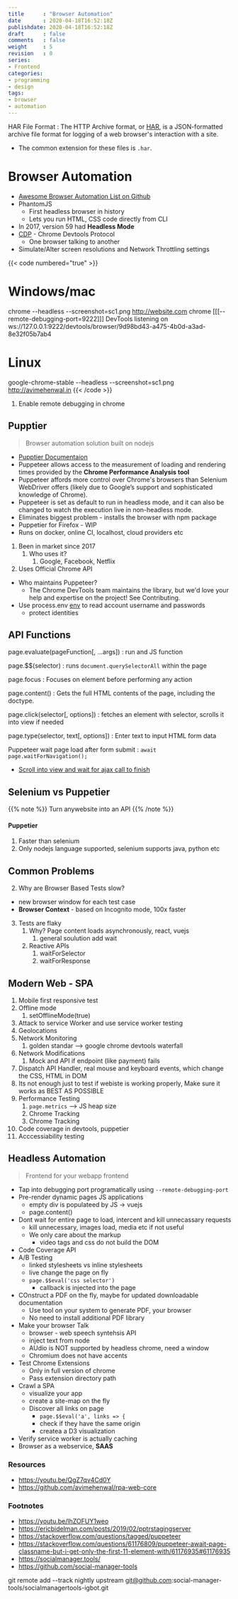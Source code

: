 ```yaml
---
title      : "Browser Automation"
date       : 2020-04-18T16:52:18Z
publishdate: 2020-04-18T16:52:18Z
draft      : false
comments   : false
weight     : 5
revision   : 0
series:
- Frontend
categories:
- programming
- design
tags:
- browser
- automation
---
```


HAR File Format
: The HTTP Archive format, or [HAR], is a JSON-formatted archive file format for logging of a web browser's interaction with a site.
* The common extension for these files is `.har`.

# Browser Automation

* [Awesome Browser Automation List on Github][awesome]
* PhantomJS
  * First headless browser in history
  * Lets you run HTML, CSS code directly from CLI
* In 2017, version 59 had **Headless Mode**
* [CDP] - Chrome Devtools Protocol
  * One browser talking to another
* Simulate/Alter screen resolutions and Network Throttling settings

{{< code numbered="true" >}}

# Windows/mac
chrome --headless --screenshot=sc1.png http://website.com
chrome [[[--remote-debugging-port=9222]]]
DevTools listening on ws://127.0.0.1:9222/devtools/browser/9d98bd43-a475-4b0d-a3ad-8e32f05b7ab4

# Linux
google-chrome-stable --headless --screenshot=sc1.png http://avimehenwal.in
{{< /code >}}

1. Enable remote debugging in chrome

## Pupptier

> Browser automation solution built on nodejs

* [Pupptier Documentaion][doc]
* Puppeteer allows access to the measurement of loading and rendering times provided by the **Chrome Performance Analysis tool**
* Puppeteer affords more control over Chrome's browsers than Selenium WebDriver offers (likely due to Google’s support and sophisticated knowledge of Chrome).
* Puppeteer is set as default to run in headless mode, and it can also be changed to watch the execution live in non-headless mode.
* Eliminates biggest problem - installs the browser with npm package
* Puppetier for Firefox - WIP
* Runs on docker, online CI, localhost, cloud providers etc
1. Been in market since 2017
   1. Who uses it?
      1. Google, Facebook, Netflix
2. Uses Official Chrome API
* Who maintains Puppeteer?
  * The Chrome DevTools team maintains the library, but we'd love your help and expertise on the project! See Contributing.
* Use process.env [env] to read account username and passwords
  * protect identities

## API Functions

page.evaluate(pageFunction[, ...args])
: run and JS function

page.$$(selector)
:  runs `document.querySelectorAll` within the page

page.focus
: Focuses on element before performing any action

page.content()
: Gets the full HTML contents of the page, including the doctype.

page.click(selector[, options])
: fetches an element with selector, scrolls it into view if needed

page.type(selector, text[, options])
: Enter text to input HTML form data

Puppeteer wait page load after form submit
: `await page.waitForNavigation();`

* [Scroll into view and wait for ajax call to finish](https://stackoverflow.com/questions/54063272/puppeteer-problem-queryselectorall-returning-only-one-element/54064122#54064122)

## Selenium vs Puppetier

{{% note %}}
Turn anywebsite into an API
{{% /note %}}

#### Puppetier

1. Faster than selenium
2. Only nodejs language supported, selenium supports java, python etc

## Common Problems

2. Why are Browser Based Tests slow?
  * new browser window for each test case
  * **Browser Context** - based on Incognito mode, 100x faster
3. Tests are flaky
   1. Why? Page content loads asynchronously, react, vuejs
      1. general soulution add wait
   2. Reactive APIs
      1. waitForSelector
      2. waitForResponse

## Modern Web - SPA

1. Mobile first responsive test
2. Offline mode
   1. setOfflineMode(true)
3. Attack to service Worker and use service worker testing
4. Geolocations
5. Network Monitoring
   1. golden standar --> google chrome devtools waterfall
6. Network Modifications
   1. Mock and API if endpoint (like payment) fails
7. Dispatch API Handler, real mouse and keyboard events, which change the CSS, HTML in DOM
8. Its not enough just to test if webiste is working properly, Make sure it works as BEST AS POSSIBLE
9. Performance Testing
   1. `page.metrics` --> JS heap size
   2. Chrome Tracking
   3. Chrome Tracking
10. Code coverage in devtools, puppetier
11. Acccessiability testing

## Headless Automation

> Frontend for your webapp frontend

* Tap into debugging port programatically using `--remote-debugging-port`
* Pre-render dynamic pages JS applications
  * empty div is populateed by JS -> vuejs
  * page.content()
* Dont wait for entire page to load, intercent and kill unnecassary requests
  * kill unnecessary, images load, media etc if not useful
  * We only care about the markup
    * video tags and css do not build the DOM
* Code Coverage API
* A/B Testing
  * linked stylesheets vs inline stylesheets
  * live change the page on fly
  * `page.$$eval('css selector')`
    * callback is injected into the page
* COnstruct a PDF on the fly, maybe for updated downloadable documentation
  * Use tool on your system to generate PDF, your browser
  * No need to install additional PDF library
* Make your browser Talk
  * browser - web speech syntehsis API
  * inject text from node
  * AUdio is NOT supported by headless chrome, need a window
  * Chromium does not have accents
* Test Chrome Extensions
  * Only in full version of chrome
  * Pass extension directory path
* Crawl a SPA
  * visualize your app
  * create a site-map on the fly
  * Discover all links on page
    * `page.$$eval('a', links => {`
    * check if they have the same origin
    * createa a D3 visualization
* Verify service worker is actually caching
* Browser as a webservice, **SAAS**


### Resources

* https://youtu.be/QgZ7qv4Cd0Y
* https://github.com/avimehenwal/rpa-web-core


[awesome]: https://github.com/angrykoala/awesome-browser-automation
[HAR]: https://en.wikipedia.org/wiki/HAR_(file_format)
[async]: https://javascript.info/async-await
[CDP]: https://chromedevtools.github.io/devtools-protocol/
[doc]: https://devdocs.io/puppeteer/index#pageevaluatepagefunction-args
[source]: https://github.com/puppeteer/puppeteer
[example]: https://github.com/puppeteer/examples
[awesome]: https://github.com/transitive-bullshit/awesome-puppeteer
[env]: https://nodejs.org/api/process.html#process_process_env


### Footnotes

* https://youtu.be/lhZOFUY1weo
* https://ericbidelman.com/posts/2019/02/pptrstagingserver
* https://stackoverflow.com/questions/tagged/puppeteer
* https://stackoverflow.com/questions/61176809/puppeteer-await-page-classname-but-i-get-only-the-first-11-element-with/61176935#61176935
* https://socialmanager.tools/
* https://github.com/social-manager-tools


git remote add --track nightly upstream git@github.com:social-manager-tools/socialmanagertools-igbot.git